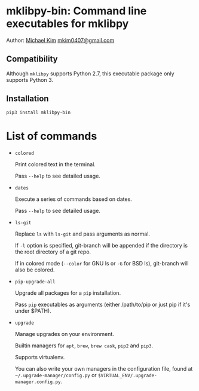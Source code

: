 # mklibpy-bin: Command line executables for mklibpy

Author: [Michael Kim](http://michaelkim0407.com) <mkim0407@gmail.com>

## Compatibility

Although `mklibpy` supports Python 2.7, this executable package only supports Python 3.

## Installation

```
pip3 install mklibpy-bin
```

# List of commands

* `colored`

    Print colored text in the terminal.

    Pass `--help` to see detailed usage.

* `dates`

    Execute a series of commands based on dates.

    Pass `--help` to see detailed usage.

* `ls-git`

    Replace `ls` with `ls-git` and pass arguments as normal.

    If `-l` option is specified, git-branch will be appended if the directory is the root directory of a git repo.

    If in colored mode (`--color` for GNU ls or `-G` for BSD ls), git-branch will also be colored.

* `pip-upgrade-all`

    Upgrade all packages for a `pip` installation.

    Pass `pip` executables as arguments (either /path/to/pip or just pip if it's under $PATH).

* `upgrade`

    Manage upgrades on your environment.

    Builtin managers for `apt`, `brew`, `brew cask`, `pip2` and `pip3`.

    Supports virtualenv.

    You can also write your own managers in the configuration file, found at `~/.upgrade-manager/config.py` or `$VIRTUAL_ENV/.upgrade-manager.config.py`.
